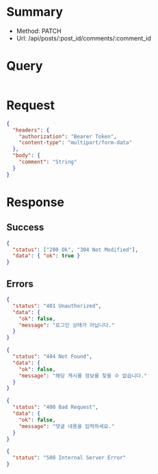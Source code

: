 # Summary

- Method: PATCH
- Url: /api/posts/:post_id/comments/:comment_id

# Query

```sql

```

# Request

```json
{
  "headers": {
    "authorization": "Bearer Token",
    "content-type": "multipart/form-data"
  },
  "body": {
    "comment": "String"
  }
}
```

# Response

## Success

```json
{
  "status": ["200 Ok", "304 Not Modified"],
  "data": { "ok": true }
}
```

## Errors

```json
{
  "status": "401 Unauthorized",
  "data": {
    "ok": false,
    "message": "로그인 상태가 아닙니다."
  }
}
```

```json
{
  "status": "404 Not Found",
  "data": {
    "ok": false,
    "message": "해당 게시물 정보를 찾을 수 없습니다."
  }
}
```

```json
{
  "status": "400 Bad Request",
  "data": {
    "ok": false,
    "message": "댓글 내용을 입력하세요."
  }
}
```

```json
{
  "status": "500 Internal Server Error"
}
```
